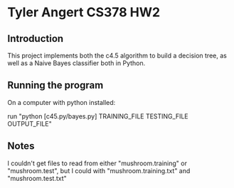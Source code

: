 # Tyler Angert CS378 HW2

## Introduction

This project implements both the c4.5 algorithm to build a decision tree, as well as a Naive Bayes classifier both in Python.


## Running the program

On a computer with python installed: 

run "python [c45.py/bayes.py] TRAINING_FILE TESTING_FILE OUTPUT_FILE"


## Notes

I couldn't get files to read from either "mushroom.training" or "mushroom.test", but I could with "mushroom.training.txt" and "mushroom.test.txt"
